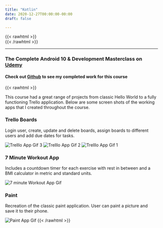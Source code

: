 ```yaml
---
title: "Kotlin"
date: 2020-12-27T00:00:00-00:00
draft: false

---
```

{{< rawhtml >}}
<br />
{{< /rawhtml >}}

***

### The Complete Android 10 & Development Masterclass on [Udemy](https://www.udemy.com/course/android-kotlin-developer/)

#### Check out [Github](https://github.com/katiewhelan/KotlinWork) to see my completed work for this course

{{< rawhtml >}}
<p>This course had a great range of projects from classic Hello World to a fully functioning Trello application.  Below are some screen shots of the working apps that I created throughout the course. </p>

<h3>Trello Boards</h3>
<p>Login user, create, update and delete boards, assign boards to different users and add due dates for tasks.</p>
<div class="container space-around">

  <img src="/images/kotlin/Trello2.gif" class="gifImage" alt="Trelllo App Gif 3"/>
  <img src="/images/kotlin/Trello5.gif" class="gifImage" alt="Trelllo App Gif 2"/>
  <img src="/images/kotlin/Trello4.gif" class="gifImage" alt="Trelllo App Gif 1"/>
</div>
<h3>7 Minute Workout App </h3>
<p>Includes a countdown timer for each exercise with rest in between and a BMI calculator in metric and standard units.</p>
<img src="/images/kotlin/7Minute.gif" class="centergif" alt="7 minute Workout App Gif"/>
<h3>Paint</h3>
<p>Recreation of the classic paint application. User can paint a picture and save it to their phone.</P>
<img src="/images/kotlin/Draw.gif" class="centergif" alt="Paint App Gif"/>
{{< /rawhtml >}}
